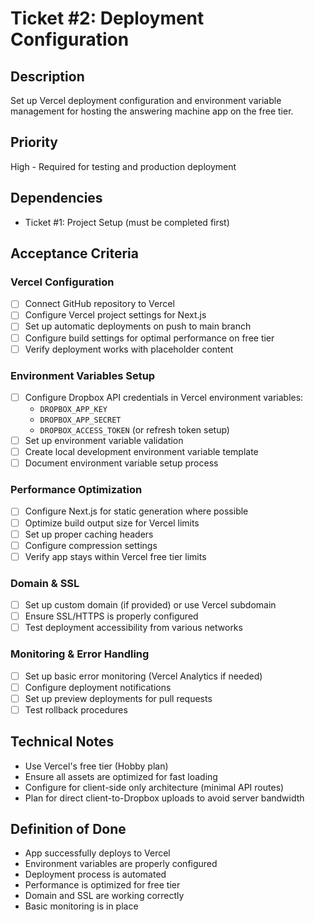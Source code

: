 # Ticket #2: Deployment Configuration

## Description

Set up Vercel deployment configuration and environment variable management for hosting the answering machine app on the free tier.

## Priority

High - Required for testing and production deployment

## Dependencies

- Ticket #1: Project Setup (must be completed first)

## Acceptance Criteria

### Vercel Configuration

- [ ] Connect GitHub repository to Vercel
- [ ] Configure Vercel project settings for Next.js
- [ ] Set up automatic deployments on push to main branch
- [ ] Configure build settings for optimal performance on free tier
- [ ] Verify deployment works with placeholder content

### Environment Variables Setup

- [ ] Configure Dropbox API credentials in Vercel environment variables:
  - `DROPBOX_APP_KEY`
  - `DROPBOX_APP_SECRET`
  - `DROPBOX_ACCESS_TOKEN` (or refresh token setup)
- [ ] Set up environment variable validation
- [ ] Create local development environment variable template
- [ ] Document environment variable setup process

### Performance Optimization

- [ ] Configure Next.js for static generation where possible
- [ ] Optimize build output size for Vercel limits
- [ ] Set up proper caching headers
- [ ] Configure compression settings
- [ ] Verify app stays within Vercel free tier limits

### Domain & SSL

- [ ] Set up custom domain (if provided) or use Vercel subdomain
- [ ] Ensure SSL/HTTPS is properly configured
- [ ] Test deployment accessibility from various networks

### Monitoring & Error Handling

- [ ] Set up basic error monitoring (Vercel Analytics if needed)
- [ ] Configure deployment notifications
- [ ] Set up preview deployments for pull requests
- [ ] Test rollback procedures

## Technical Notes

- Use Vercel's free tier (Hobby plan)
- Ensure all assets are optimized for fast loading
- Configure for client-side only architecture (minimal API routes)
- Plan for direct client-to-Dropbox uploads to avoid server bandwidth

## Definition of Done

- App successfully deploys to Vercel
- Environment variables are properly configured
- Deployment process is automated
- Performance is optimized for free tier
- Domain and SSL are working correctly
- Basic monitoring is in place
